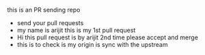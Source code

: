 this is an PR sending repo
- send your pull requests
- my name is arijit this is my 1st pull request
- Hi this pull request is by arijit 2nd time please accept and merge
- this is to check is my origin is sync with the upstream
